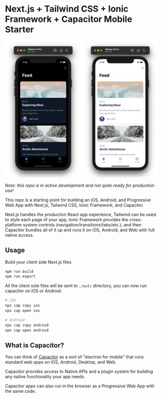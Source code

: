 # Next.js + Tailwind CSS + Ionic Framework + Capacitor Mobile Starter

![Screenshot](./screenshot.png)

_Note: this repo is in active development and not quite ready for production use!_

This repo is a starting point for building an iOS, Android, and Progressive Web App with Next.js, Tailwind CSS, Ionic Framework, and Capacitor.

Next.js handles the production React app experience, Tailwind can be used to style each page of your app, Ionic Framework provides the cross-platform system controls (navigation/transitions/tabs/etc.), and then Capacitor bundles all of it up and runs it on iOS, Android, and Web with full native access.

## Usage

Build your client side Next.js files

```bash
npm run build
npm run export
```

All the client side files will be sent to `./out/` directory, you can now run capacitor on iOS or Android:

```bash
# iOS
npx cap copy ios
npx cap open ios
```

```bash
# Android
npx cap copy android
npx cap open android
```

## What is Capacitor?

You can think of [Capacitor](https://capacitorjs.com/) as a sort of "electron for mobile" that runs standard web apps on iOS, Android, Desktop, and Web.

Capacitor provides access to Native APIs and a plugin system for building any native functionality your app needs.

Capacitor apps can also run in the browser as a Progressive Web App with the same code.

